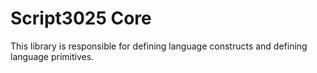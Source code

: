 # Script3025 Core
This library is responsible for defining language constructs and defining
language primitives.
